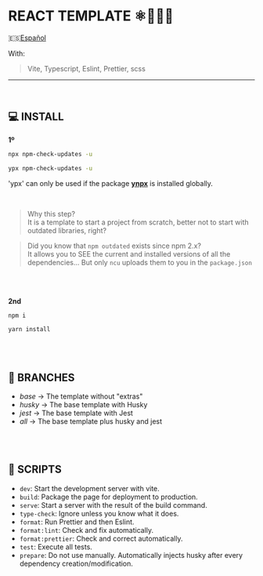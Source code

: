 # REACT TEMPLATE ⚛️🚀🏁🎉

🇪🇸[Español](./README_es.md)

With:

> Vite, Typescript, Eslint, Prettier, scss

---

<br>

## 💻 INSTALL

**1º**

```bash
npx npm-check-updates -u
```

```bash
ypx npm-check-updates -u
```

'ypx' can only be used if the package **[ynpx](https://www.npmjs.com/package/ynpx)** is installed globally.

<br/>

> Why this step? <br> It is a template to start a project from scratch, better not to start with outdated libraries, right?

> Did you know that `npm outdated` exists since npm 2.x? <br> It allows you to SEE the current and installed versions of all the dependencies... But only `ncu` uploads them to you in the `package.json`

<br/>
<br/>

**2nd**

```bash
npm i
```

```bash
yarn install
```

<br/>
<br/>

## 🌿 BRANCHES

- _base_ -> The template without "extras"
- _husky_ -> The base template with Husky
- _jest_ -> The base template with Jest
- _all_ -> The base template plus husky and jest

<br/>
<br/>

## 📜 SCRIPTS

- `dev`: Start the development server with vite.
- `build`: Package the page for deployment to production.
- `serve`: Start a server with the result of the build command.
- `type-check`: Ignore unless you know what it does.
- `format`: Run Prettier and then Eslint.
- `format:lint`: Check and fix automatically.
- `format:prettier`: Check and correct automatically.
- `test`: Execute all tests.
- `prepare`: Do not use manually. Automatically injects husky after every dependency creation/modification.
